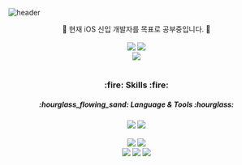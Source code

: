 ![header][def]

<div align="center">
📖 현재 iOS 신입 개발자를 목표로 공부중입니다. 📖
<br><br>
  <a href="mailto:https://scarlet040@gmail.com/" target="_blank"><img src="https://img.shields.io/badge/scarlet040@gmail.com-EA4335?style=flat-square&logo=Gmail&logoColor=white"/></a>
  <a href="https://ios-daniel-yang.tistory.com/" target="_blank"><img src="https://img.shields.io/badge/Tistory-000000?style=flat-square&logo=Tistory&logoColor=white"/></a>
  <br>
  <a href="https://hits.seeyoufarm.com"><img src="https://hits.seeyoufarm.com/api/count/incr/badge.svg?url=https%3A%2F%2Fgithub.com%2FDanielY1108&count_bg=%2379C83D&title_bg=%23555555&icon=&icon_color=%23E7E7E7&title=hits&edge_flat=false"/></a>

#

  <h3> :fire: Skills :fire: </h3>
  <h5> :hourglass_flowing_sand: Language & Tools :hourglass: </h5>
  <img src="https://img.shields.io/badge/iOS(UIKit)-181717?style=flat-square&logo=Apple&logoColor=white"/>
  <img src="https://img.shields.io/badge/Swift-F05138?style=flat-square&logo=Swift&logoColor=white"/>
  <br><br>
  <img src="https://img.shields.io/badge/Realm-39477F?style=flat-square&logo=Realm&logoColor=white"/> 
  <img src="https://img.shields.io/badge/Firebase-FFCA28?style=flat-square&logo=Firebase&logoColor=white"/>
  <br>
  <img src="https://img.shields.io/badge/Git-181717?style=flat-square&logo=Git&logoColor=white"/>
  <img src="https://img.shields.io/badge/GitHub-181717?style=flat-square&logo=GitHub&logoColor=white"/>
  <img src="https://img.shields.io/badge/Notion-181717?style=flat-square&logo=Notion&logoColor=white"/>
</div>
  


[def]: https://capsule-render.vercel.app/api?type=Waving&color=auto&height=250&section=header&text=Welcome&fontAlignY=40&desc=JinSeok's%20GitHub%20Profile&descAlign=60&descAlignY=56&fontSize=90
